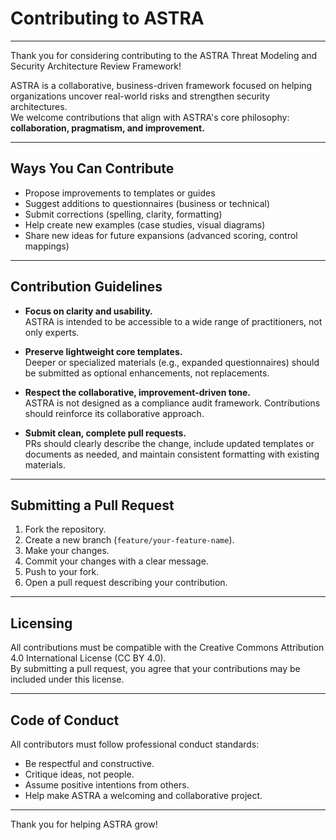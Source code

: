 # Contributing to ASTRA

---

Thank you for considering contributing to the ASTRA Threat Modeling and Security Architecture Review Framework!

ASTRA is a collaborative, business-driven framework focused on helping organizations uncover real-world risks and strengthen security architectures.  
We welcome contributions that align with ASTRA's core philosophy: **collaboration, pragmatism, and improvement.**

---

## Ways You Can Contribute

- Propose improvements to templates or guides
- Suggest additions to questionnaires (business or technical)
- Submit corrections (spelling, clarity, formatting)
- Help create new examples (case studies, visual diagrams)
- Share new ideas for future expansions (advanced scoring, control mappings)

---

## Contribution Guidelines

- **Focus on clarity and usability.**  
  ASTRA is intended to be accessible to a wide range of practitioners, not only experts.

- **Preserve lightweight core templates.**  
  Deeper or specialized materials (e.g., expanded questionnaires) should be submitted as optional enhancements, not replacements.

- **Respect the collaborative, improvement-driven tone.**  
  ASTRA is not designed as a compliance audit framework. Contributions should reinforce its collaborative approach.

- **Submit clean, complete pull requests.**  
  PRs should clearly describe the change, include updated templates or documents as needed, and maintain consistent formatting with existing materials.

---

## Submitting a Pull Request

1. Fork the repository.
2. Create a new branch (`feature/your-feature-name`).
3. Make your changes.
4. Commit your changes with a clear message.
5. Push to your fork.
6. Open a pull request describing your contribution.

---

## Licensing

All contributions must be compatible with the Creative Commons Attribution 4.0 International License (CC BY 4.0).  
By submitting a pull request, you agree that your contributions may be included under this license.

---

## Code of Conduct

All contributors must follow professional conduct standards:

- Be respectful and constructive.
- Critique ideas, not people.
- Assume positive intentions from others.
- Help make ASTRA a welcoming and collaborative project.

---

Thank you for helping ASTRA grow!
